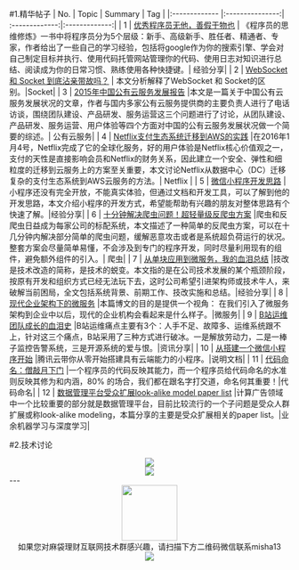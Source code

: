 #1.精华帖子
| No.  | Topic  | Summary | Tag |
|:------------- |:---------------:| :-------------:|:-------------:|
| 1 | [优秀程序员无他，善假于物也](http://mp.weixin.qq.com/s?__biz=MzA4MjEyNTA5Mw==&mid=2652564143&idx=1&sn=e9cbd1c552ed134aa851d758ea06dcd8&chksm=8464c2e5b3134bf3582f1f5f0995908506e1dce20ae0e1e35c33e3becfb3bbb7d90ee15a7bf2&mpshare=1&scene=1&srcid=0927gTNkao2A18m6icaAzGJC#rd) | 《程序员的思维修炼》一书中将程序员分为5个层级：新手、高级新手、胜任者、精通者、专家，作者给出了一些自己的学习经验，包括将google作为你的搜索引擎、学会对自己制定目标并执行、使用代码托管网站管理你的代码、使用日志对知识进行总结、阅读成为你的日常习惯、熟练使用各种快捷键。| 经验分享|
| 2 | [WebSocket 和 Socket 到底沾亲带故吗？](http://mp.weixin.qq.com/s?__biz=MzA5NjE3ODExNQ==&mid=2652980855&idx=1&sn=f2ee80805c0afee63db5fbacfa8e4e3a&chksm=8b61fcdbbc1675cd39a888bab569a7ecebd648c8e23697158c09acc9d1a139109e2337f60f05&mpshare=1&scene=1&srcid=0928D5nEmRatwSCL2w3zT9wC#rd) | 本文分析解释了WebSocket 和 Socket的区别。|Socket|
| 3 | [2015年中国公有云服务发展报告](hhttp://mp.weixin.qq.com/s?__biz=MzI4MjE3MTcwNA==&mid=2664334895&idx=1&sn=6b9c9a0fa92fa358838a77acff1777de&chksm=f0a42678c7d3af6ea082f711dba4e2b450b5e8c15b45c39a2d03758e56fc054ee151ba386b0c&mpshare=1&scene=1&srcid=0928DbgHGByRxuZSlM46BKQ5#rd) |本文是一篇关于中国公有云服务发展状况的文章，作者与国内多家公有云服务提供商的主要负责人进行了电话访谈，围绕团队建设、产品研发、服务运营这三个问题进行了讨论，从团队建设、产品研发、服务运营、用户体验等四个方面对中国的公有云服务发展状况做一个简要的综述。| 公有云服务|
| 4 | [Netflix支付生态系统迁移到AWS的实践](http://mp.weixin.qq.com/s?__biz=MzI4MjE3MTcwNA==&mid=2664334850&idx=1&sn=95f1fd463055b2fa64dc6a8c29b08165&chksm=f0a42655c7d3af43d2c800229f28cbe4016db6de204829a3ced0652c0b2fdeaf43165b67b2fa&mpshare=1&scene=1&srcid=0914Itv0kcRQ8mvQAiDXDbKk#rd) |在2016年1月4号，Netflix完成了它的全球化服务，好的用户体验是Netflix核心价值观之一，支付的天性是直接影响会员和Netflix的财务关系，因此建立一个安全、弹性和细粒度的迁移到云服务上的方案至关重要，本文讨论Netflix从数据中心（DC）迁移复杂的支付生态系统到AWS云服务的方法。| Netflix |
| 5 | [微信小程序开发思路](http://mp.weixin.qq.com/s?__biz=MzA4Nzc4MjI4MQ==&mid=2652402251&idx=1&sn=7def28c39dee97b247cfa347705029cd&mpshare=1&scene=1&srcid=09287q1YVG9RrROzxKib5jJc#rd) | 小程序还没有完全开放，不能真实体验，但通过文档和开发工具，可以了解到他的开发思路，本文介绍小程序的开发方式，希望能帮助有兴趣的朋友对整体思路有个快速了解。|经验分享|
| 6 | [十分钟解决爬虫问题！超轻量级反爬虫方案](http://mp.weixin.qq.com/s?__biz=MzIxNDE4MzA4OQ==&mid=2651024916&idx=1&sn=75850f3ebdf00e4ab5f1fb5d37bf50f6&chksm=8c5cb3cabb2b3adca78477eced89e3b3178a58848eb358fbf98646590bce1077c0e444759d05&mpshare=1&scene=1&srcid=0930YgWPUGJ4MKHUZH34BC2H#rd) |爬虫和反爬虫日益成为每家公司的标配系统，本文描述了一种简单的反爬虫方案，可以在十几分钟内解决部分简单的爬虫问题，缓解恶意攻击或者是系统超负荷运行的状况。整套方案会尽量简单易懂，不会涉及到专门的程序开发，同时尽量利用现有的组件，避免额外组件的引入。| 爬虫|
| 7 | [从单块应用到微服务，我的血泪总结](http://mp.weixin.qq.com/s?__biz=MzA4NTU2MTg3MQ==&mid=2655158751&idx=1&sn=2513fdf6d001370e26a1c4f13e2caa7b&chksm=846026bfb317afa93489555dd693a39e1e6ceeeb2f274b910d45360bac14efc37666b72b7d0b&mpshare=1&scene=1&srcid=0929ym919Npn0K2CZlcRQbKy#rd) |技改是技术改造的简称，是技术的蜕变。本文指的是在公司技术发展的某个瓶颈阶段，按原有开发和组织方式已经无法玩下去，这时公司希望引进架构师或技术牛人，来破解当前困局，全文包括系统背景、前期工作、技改实施和总结。|经验分享|
| 8 | [现代企业架构下的微服务](http://mp.weixin.qq.com/s?__biz=MzA5OTAyNzQ2OA==&mid=2649691973&idx=1&sn=b0cab563695a8e371d726a7cb87716e2&chksm=88932826bfe4a130dfc074bcd11ebb32a99a7f69f24b6776858427b15c6cb23943f35801ec49&mpshare=1&scene=1&srcid=0930EbMiUvFUu6yRN71XZtV8#rd) |本篇博文的目的是提供一个视角： 在我们引入了微服务架构到企业中以后，现代的企业机构会看起来是什么样子。|微服务|
| 9 | [B站运维团队成长的血泪史](http://mp.weixin.qq.com/s?__biz=MzA3MzYwNjQ3NA==&mid=2651297171&idx=1&sn=ec227d4aa558486ce3dc1e7d249b9e60&mpshare=1&scene=1&srcid=0927g2DD5W9tLJPM2jO5LxGo#rd) |B站运维痛点主要有3个：人手不足、故障多、运维系统跟不上，针对这三个痛点，B站采用了三种方式进行破冰。一是解放劳动力，二是一棒子监控告警系统，三是开源系统的爱与恨。|资讯分享|
| 10 | [从搭建一个微信小程序开始](https://www.qcloud.com/act/event/yingyonghao.html?from=singlemessage&isappinstalled=0) |腾讯云带你从零开始搭建具有云端能力的小程序。|说明文档|
| 11 | [代码命名：僧敲月下门](http://mp.weixin.qq.com/s?__biz=MzA3NDM0ODQwMw==&mid=2649827483&idx=1&sn=228be8c6c3448a56f7ecd00e20e3ae1d&chksm=8704aa87b0732391ceca19893103f58f7aa360c815faec08a334daddbff74a62b4db724125b7&scene=1&srcid=0926PiNj4efusjfrUmnd9dDf#rd) |一个程序员的代码反映其能力，而一个程序员给代码命名的水准则反映其修为和内涵，80% 的场合，我们都在跟名字打交道，命名何其重要！|代码命名|
| 12 | [数据管理平台受众扩展look-alike model paper list](http://mp.weixin.qq.com/s?__biz=MzI0MjU1NTk3NA==&mid=2247483920&idx=1&sn=949da19c856a5ce3ee13d645295539e4&scene=1&srcid=09265R657get0wsiOpcGRk2i#rd) |计算广告领域中一个比较重要的部分就是数据管理平台，目前比较流行的一个子问题是受众人群扩展或称look-alike modeling，本篇分享的主要是受众扩展相关的paper list。|业余机器学习与深度学习|


#2.技术讨论
<div align=center>
<img src="http://fmn.rrfmn.com/fmn079/20160930/1410/large_nuDx_b8870002dbbf1e84.jpg" >
</div>

<div align=center>
<img src="http://fmn.xnpic.com/fmn071/20160930/1410/large_ProC_59e900011b8e1e7f.jpg" >
</div>
---
<div align=center>
<img src="http://tp1.sinaimg.cn/5360958752/180/40095350112/1" width="100" height="100" >
</div>
<html>
<body>
<div align="center" style="border:lpx solid red">
如果您对麻袋理财互联网技术群感兴趣，请扫描下方二维码微信联系misha13
<div align=center>
<img src="http://fmn.rrfmn.com/fmn078/20160501/2225/original_s0Hg_f5cc000266151e83.jpg"  >
</div>
<html>
<body>
<div align="center" style="border:lpx solid red">
</div>

